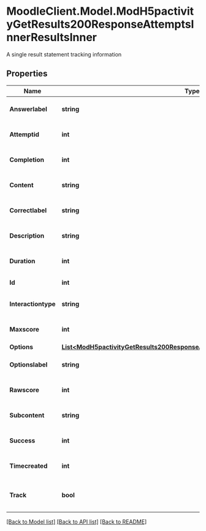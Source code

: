 # MoodleClient.Model.ModH5pactivityGetResults200ResponseAttemptsInnerResultsInner
A single result statement tracking information

## Properties

Name | Type | Description | Notes
------------ | ------------- | ------------- | -------------
**Answerlabel** | **string** | Label used for user answers | [optional] [default to "null"]
**Attemptid** | **int** | ID of the H5P attempt | [optional] [default to null]
**Completion** | **int** | Result completion | [optional] [default to null]
**Content** | **string** | Result extra content | [optional] [default to "null"]
**Correctlabel** | **string** | Label used for correct answers | [optional] [default to "null"]
**Description** | **string** | Result description | [optional] [default to "null"]
**Duration** | **int** | Result duration in seconds | [optional] [default to 0]
**Id** | **int** | ID of the context | [optional] 
**Interactiontype** | **string** | Interaction type | [optional] [default to "null"]
**Maxscore** | **int** | Result max score | [optional] [default to null]
**Options** | [**List&lt;ModH5pactivityGetResults200ResponseAttemptsInnerResultsInnerOptionsInner&gt;**](ModH5pactivityGetResults200ResponseAttemptsInnerResultsInnerOptionsInner.md) |  | [optional] 
**Optionslabel** | **string** | Label used for result options | [optional] [default to "null"]
**Rawscore** | **int** | Result score value | [optional] [default to null]
**Subcontent** | **string** | Subcontent identifier | [optional] [default to "null"]
**Success** | **int** | Result success | [optional] [default to null]
**Timecreated** | **int** | Result creation | [optional] [default to null]
**Track** | **bool** | If the result has valid track information | [optional] [default to null]

[[Back to Model list]](../README.md#documentation-for-models) [[Back to API list]](../README.md#documentation-for-api-endpoints) [[Back to README]](../README.md)

